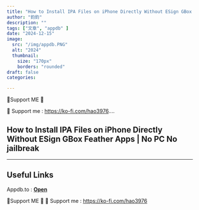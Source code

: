 ```yaml
---
title: "How to Install IPA Files on iPhone Directly Without ESign GBox Feather Apps | No PC No jailbreak"
author: "鈞鈞"
description: ""
tags: ["文章", "appdb" ]
date: "2024-12-15"
image:
  src: "/img/appdb.PNG"
  alt: "2024"
  thumbnail:
    size: "170px"
    borders: "rounded"
draft: false
categories:

---
```


🤝Support ME 🤝

💸 Support me : https://ko-fi.com/hao3976....
<!--more-->

## **How to Install IPA Files on iPhone Directly Without ESign GBox Feather Apps | No PC No jailbreak**

---

## **Useful Links**

Appdb.to : **[Open](https://appdb.to)**

🤝Support ME 🤝
💸 Support me : https://ko-fi.com/hao3976